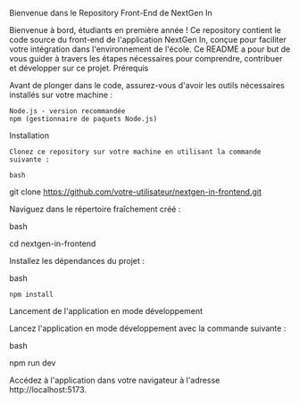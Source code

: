 Bienvenue dans le Repository Front-End de NextGen In

Bienvenue à bord, étudiants en première année ! Ce repository contient le code source du front-end de l'application NextGen In, conçue pour faciliter votre intégration dans l'environnement de l'école. Ce README a pour but de vous guider à travers les étapes nécessaires pour comprendre, contribuer et développer sur ce projet.
Prérequis

Avant de plonger dans le code, assurez-vous d'avoir les outils nécessaires installés sur votre machine :

    Node.js - version recommandée
    npm (gestionnaire de paquets Node.js)

Installation

    Clonez ce repository sur votre machine en utilisant la commande suivante :

    bash

git clone https://github.com/votre-utilisateur/nextgen-in-frontend.git

Naviguez dans le répertoire fraîchement créé :

bash

cd nextgen-in-frontend

Installez les dépendances du projet :

bash

    npm install

Lancement de l'application en mode développement

Lancez l'application en mode développement avec la commande suivante :

bash

npm run dev

Accédez à l'application dans votre navigateur à l'adresse http://localhost:5173.
